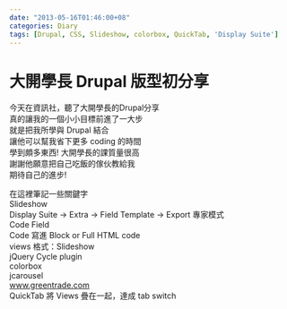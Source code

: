 ```yaml
---
date: "2013-05-16T01:46:00+08"
categories: Diary
tags: [Drupal, CSS, Slideshow, colorbox, QuickTab, 'Display Suite']
---
```

# 大開學長 Drupal 版型初分享

今天在資訊社，聽了大開學長的Drupal分享  
真的讓我的一個小小目標前進了一大步  
就是把我所學與 Drupal 結合  
讓他可以幫我省下更多 coding 的時間  
學到頗多東西! 大開學長的課質量很高  
謝謝他願意把自己吃飯的傢伙教給我  
期待自己的進步!  

在這裡筆記一些關鍵字  
Slideshow  
Display Suite -> Extra -> Field Template -> Export 專家模式  
Code Field  
Code 寫進 Block or Full HTML code  
views 格式：Slideshow  
jQuery Cycle plugin  
colorbox  
jcarousel  
www.greentrade.com  
QuickTab 將 Views 疊在一起，達成 tab switch  

